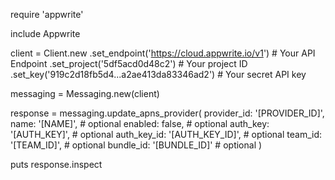 require 'appwrite'

include Appwrite

client = Client.new
    .set_endpoint('https://cloud.appwrite.io/v1') # Your API Endpoint
    .set_project('5df5acd0d48c2') # Your project ID
    .set_key('919c2d18fb5d4...a2ae413da83346ad2') # Your secret API key

messaging = Messaging.new(client)

response = messaging.update_apns_provider(
    provider_id: '[PROVIDER_ID]',
    name: '[NAME]', # optional
    enabled: false, # optional
    auth_key: '[AUTH_KEY]', # optional
    auth_key_id: '[AUTH_KEY_ID]', # optional
    team_id: '[TEAM_ID]', # optional
    bundle_id: '[BUNDLE_ID]' # optional
)

puts response.inspect
